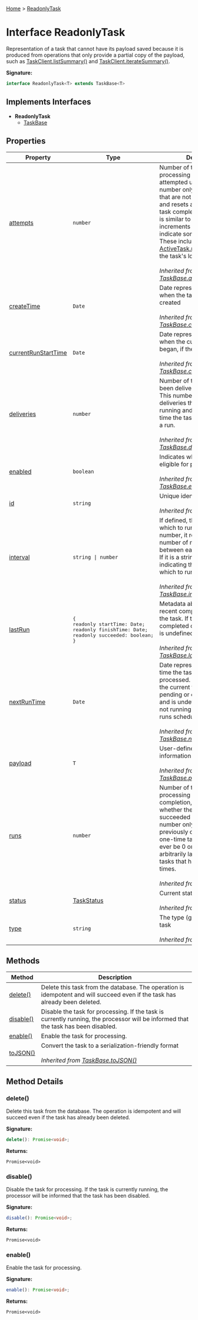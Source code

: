 [Home](../index.md) &gt; [ReadonlyTask](./readonlytask.md)

# Interface ReadonlyTask

Representation of a task that cannot have its payload saved because it is produced from operations that only provide a partial copy of the payload, such as [TaskClient.listSummary()](../classes/taskclient.md#listSummary-method) and [TaskClient.iterateSummary()](../classes/taskclient.md#iterateSummary-method)<!-- -->.

<b>Signature:</b>

```typescript
interface ReadonlyTask<T> extends TaskBase<T> 
```

## Implements Interfaces

- <b>ReadonlyTask</b>
    - [TaskBase](./taskbase.md)

## Properties

|  Property | Type | Description |
|  --- | --- | --- |
|  [attempts](./taskbase.md#attempts-property) | `number` | Number of times task processing has been attempted unsuccessfully. This number only includes attempts that are not currently running and resets after each time the task completes or fails a run. It is similar to deliveries but only increments for results that indicate some sort of failure. These include calling [ActiveTask.retry()](./activetask.md#retry-method) and when the task's lock expires.<br><br><i>Inherited from [TaskBase.attempts](./taskbase.md#attempts-property)</i> |
|  [createTime](./taskbase.md#createTime-property) | `Date` | Date representing the time when the task was first created<br><br><i>Inherited from [TaskBase.createTime](./taskbase.md#createTime-property)</i> |
|  [currentRunStartTime](./taskbase.md#currentRunStartTime-property) | `Date` | Date representing the time when the current run of the job began, if there is a current run.<br><br><i>Inherited from [TaskBase.currentRunStartTime](./taskbase.md#currentRunStartTime-property)</i> |
|  [deliveries](./taskbase.md#deliveries-property) | `number` | Number of times the task has been delivered for processing. This number only includes deliveries that are not currently running and resets after each time the task completes or fails a run.<br><br><i>Inherited from [TaskBase.deliveries](./taskbase.md#deliveries-property)</i> |
|  [enabled](./taskbase.md#enabled-property) | `boolean` | Indicates whether the task is eligible for processing<br><br><i>Inherited from [TaskBase.enabled](./taskbase.md#enabled-property)</i> |
|  [id](./taskbase.md#id-property) | `string` | Unique identifier for the task<br><br><i>Inherited from [TaskBase.id](./taskbase.md#id-property)</i> |
|  [interval](./taskbase.md#interval-property) | `string \| number` | If defined, the schedule on which to run the task. If it is a number, it represents the number of milliseconds between each run of the task. If it is a string, it is a cron string indicating the schedule on which to run.<br><br><i>Inherited from [TaskBase.interval](./taskbase.md#interval-property)</i> |
|  [lastRun](./taskbase.md#lastRun-property) | <pre>{&#010;    readonly startTime: Date;&#010;    readonly finishTime: Date;&#010;    readonly succeeded: boolean;&#010;}</pre> | Metadata about the most recent completed/failed run of the task. If the task has never completed or failed a run, this is undefined.<br><br><i>Inherited from [TaskBase.lastRun](./taskbase.md#lastRun-property)</i> |
|  [nextRunTime](./taskbase.md#nextRunTime-property) | `Date` | Date representing the next time the task should be processed. Can be earlier than the current time if the task is pending or currently running and is undefined if the task is not running and has no future runs scheduled.<br><br><i>Inherited from [TaskBase.nextRunTime](./taskbase.md#nextRunTime-property)</i> |
|  [payload](./taskbase.md#payload-property) | `T` | User-defined payload holding information about the task.<br><br><i>Inherited from [TaskBase.payload](./taskbase.md#payload-property)</i> |
|  [runs](./taskbase.md#runs-property) | `number` | Number of times task processing has run to completion, regardless of whether they ultimately succeeded or failed. This number only includes previously completed runs. For one-time tasks, this will only ever be 0 or 1, but can be arbitrarily large for recurring tasks that have run many times.<br><br><i>Inherited from [TaskBase.runs](./taskbase.md#runs-property)</i> |
|  [status](./taskbase.md#status-property) | [TaskStatus](../enums/taskstatus.md) | Current status of the task<br><br><i>Inherited from [TaskBase.status](./taskbase.md#status-property)</i> |
|  [type](./taskbase.md#type-property) | `string` | The type (grouping) for the task<br><br><i>Inherited from [TaskBase.type](./taskbase.md#type-property)</i> |

## Methods

|  Method | Description |
|  --- | --- |
|  [delete()](./readonlytask.md#delete-method) | Delete this task from the database. The operation is idempotent and will succeed even if the task has already been deleted. |
|  [disable()](./readonlytask.md#disable-method) | Disable the task for processing. If the task is currently running, the processor will be informed that the task has been disabled. |
|  [enable()](./readonlytask.md#enable-method) | Enable the task for processing. |
|  [toJSON()](./taskbase.md#toJSON-method) | Convert the task to a serialization-friendly format<br><br><i>Inherited from [TaskBase.toJSON()](./taskbase.md#toJSON-method)</i> |

## Method Details

<a id="delete-method"></a>

### delete()

Delete this task from the database. The operation is idempotent and will succeed even if the task has already been deleted.

<b>Signature:</b>

```typescript
delete(): Promise<void>;
```
<b>Returns:</b>

`Promise<void>`

<a id="disable-method"></a>

### disable()

Disable the task for processing. If the task is currently running, the processor will be informed that the task has been disabled.

<b>Signature:</b>

```typescript
disable(): Promise<void>;
```
<b>Returns:</b>

`Promise<void>`

<a id="enable-method"></a>

### enable()

Enable the task for processing.

<b>Signature:</b>

```typescript
enable(): Promise<void>;
```
<b>Returns:</b>

`Promise<void>`


